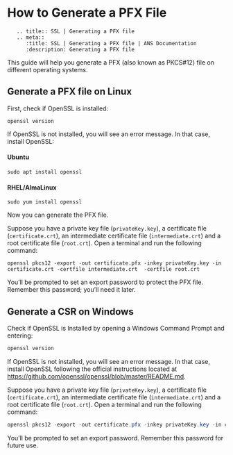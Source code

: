 # How to Generate a PFX File

```eval_rst
   .. title:: SSL | Generating a PFX file
   .. meta::
      :title: SSL | Generating a PFX file | ANS Documentation
      :description: Generating a PFX file
```
This guide will help you generate a PFX (also known as PKCS#12) file on different operating systems.

## Generate a PFX file on Linux

First, check if OpenSSL is installed:

```shell
openssl version
```

If OpenSSL is not installed, you will see an error message. In that case, install OpenSSL:

#### Ubuntu

```shell
sudo apt install openssl
```

#### RHEL/AlmaLinux

```shell
sudo yum install openssl
```

Now you can generate the PFX file.

Suppose you have a private key file (`privateKey.key`), a certificate file (`certificate.crt`), an intermediate certificate file (`intermediate.crt`) and a root certificate file (`root.crt`).
Open a terminal and run the following command:

```shell
openssl pkcs12 -export -out certificate.pfx -inkey privateKey.key -in certificate.crt -certfile intermediate.crt  -certfile root.crt
```

You’ll be prompted to set an export password to protect the PFX file. Remember this password; you’ll need it later.

## Generate a CSR on Windows

Check if OpenSSL is Installed by opening a Windows Command Prompt and entering:

```powershell
openssl version
```

If OpenSSL is not installed, you will see an error message. In that case, install OpenSSL following the official instructions located at <a href="https://github.com/openssl/openssl/blob/master/README.md" target="_blank">https://github.com/openssl/openssl/blob/master/README.md</a>.

Suppose you have a private key file (`privateKey.key`), a certificate file (`certificate.crt`), an intermediate certificate file (`intermediate.crt`) and a root certificate file (`root.crt`).
Open a terminal and run the following command:

```powershell
openssl pkcs12 -export -out certificate.pfx -inkey privateKey.key -in certificate.crt -certfile intermediate.crt -certfile root.crt
```

You’ll be prompted to set an export password. Remember this password for future use.
